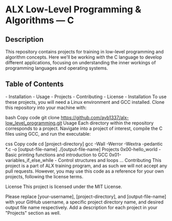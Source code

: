 <h1>ALX Low-Level Programming & Algorithms ― C</h1>

<h2>Description</h2>
    This repository contains projects for training in low-level programming and algorithm concepts. Here we'll be working with the C language to develop different applications, focusing on understanding the inner workings of programming languages and operating systems.

<h2>Table of Contents</h2>
- Installation
- Usage
- Projects
- Contributing
- License
- Installation
To use these projects, you will need a Linux environment and GCC installed. Clone this repository into your machine with:

bash
Copy code
git clone https://github.com/ayb1337/alx-low_level_programming.git
Usage
Each directory within the repository corresponds to a project. Navigate into a project of interest, compile the C files using GCC, and run the executable:

css
Copy code
cd [project-directory]
gcc -Wall -Werror -Wextra -pedantic *.c -o [output-file-name]
./[output-file-name]
Projects
0x00-hello_world - Basic printing functions and introduction to GCC
0x01-variables_if_else_while - Control structures and loops
...
Contributing
This project is a part of ALX training program, and as such we will not accept any pull requests. However, you may use this code as a reference for your own projects, following the license terms.

License
This project is licensed under the MIT License.

Please replace [your-username], [project-directory], and [output-file-name] with your GitHub username, a specific project directory name, and desired output file name respectively. Add a description for each project in your "Projects" section as well.
